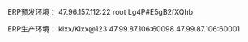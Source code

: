 ERP预发环境：
47.96.157.112:22
root Lg4P#E5gB2fXQhb  



ERP生产环境：
klxx/Klxx@123
47.99.87.106:60098
47.99.87.106:60001  

